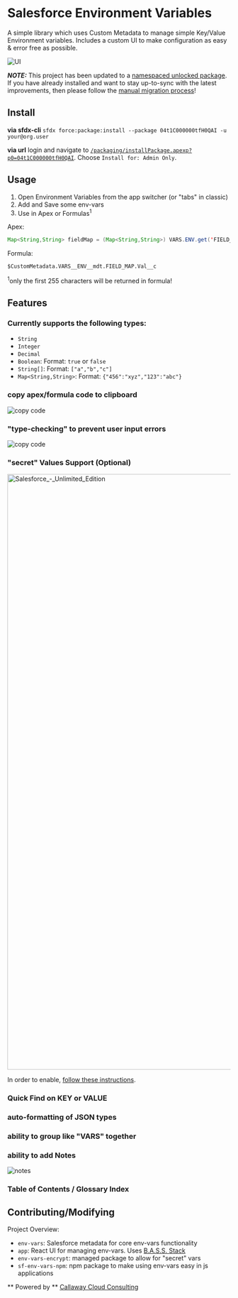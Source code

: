 # Salesforce Environment Variables

A simple library which uses Custom Metadata to manage simple Key/Value Environment variables.  Includes a custom UI to make configuration as easy & error free as possible.

![UI](https://user-images.githubusercontent.com/5217568/58003863-f841e400-7a9e-11e9-8e7a-27b710606086.png)

***NOTE:*** This project has been updated to a [namespaced unlocked package](https://github.com/ChuckJonas/Salesforce-Environment-Vars/issues/3).  If you have already installed and want to stay up-to-sync with the latest improvements, then please follow the [manual migration process](https://github.com/ChuckJonas/Salesforce-Environment-Vars/blob/master/docs/UPGRADE-FROM-UNPACKAGED.md)!

## Install

**via sfdx-cli**
`sfdx force:package:install --package 04t1C000000tfH0QAI -u your@org.user`

**via url**
login and navigate to [`/packaging/installPackage.apexp?p0=04t1C000000tfH0QAI`](https://login.salesforce.com/packaging/installPackage.apexp?p0=04t1C000000tfH0QAI). Choose `Install for: Admin Only`.


## Usage

1. Open Environment Variables from the app switcher (or "tabs" in classic)
2. Add and Save some  env-vars
3. Use in Apex or Formulas<sup>1</sup>

Apex:
```java
Map<String,String> fieldMap = (Map<String,String>) VARS.ENV.get('FIELD_MAP');
```

Formula:
```
$CustomMetadata.VARS__ENV__mdt.FIELD_MAP.Val__c
```
<sup>1</sup>only the first 255 characters will be returned in formula!

## Features

### Currently supports the following types:

- `String`
- `Integer`
- `Decimal`
- `Boolean`: Format: `true` or `false`
- `String[]`: Format: `["a","b","c"]`
- `Map<String,String>`: Format: `{"456":"xyz","123":"abc"}`

### copy apex/formula code to clipboard
![copy code](https://user-images.githubusercontent.com/5217568/58001336-6636dd00-7a98-11e9-875b-a468d42633cc.png)

### "type-checking" to prevent user input errors
![copy code](https://user-images.githubusercontent.com/5217568/58004297-2ecc2e80-7aa0-11e9-9ca9-c0e2e5d4a0da.png)

### "secret" Values Support (Optional)

<img width="1342" alt="Salesforce_-_Unlimited_Edition" src="https://user-images.githubusercontent.com/5217568/60910786-f4c90e80-a23e-11e9-9806-6bf47a2a8f07.png">

In order to enable, [follow these instructions](https://github.com/ChuckJonas/Salesforce-Environment-Vars/blob/master/docs/ENABLE-SECRETS.md).


### Quick Find on KEY or VALUE

### auto-formatting of JSON types

### ability to group like "VARS" together

### ability to add Notes
![notes](
https://user-images.githubusercontent.com/5217568/58004459-7d79c880-7aa0-11e9-9641-5ef774ea603f.png)

### Table of Contents / Glossary Index


## Contributing/Modifying

Project Overview:

- `env-vars`: Salesforce metadata for core env-vars functionality
- `app`: React UI for managing env-vars.  Uses [B.A.S.S. Stack](https://github.com/ChuckJonas/bad-ass-salesforce-stack)
- `env-vars-encrypt`: managed package to allow for "secret" vars
- `sf-env-vars-npm`: npm package to make using env-vars easy in js applications


** Powered by ** [Callaway Cloud Consulting](https://www.callawaycloud.com/)
